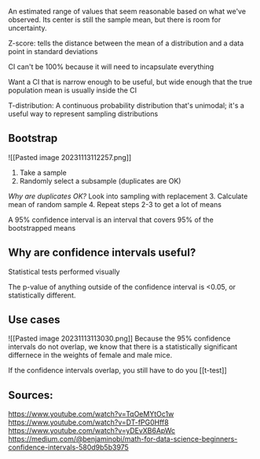 An estimated range of values that seem reasonable based on what we've observed. Its center is still the sample mean, but there is room for uncertainty.

Z-score: tells the distance between the mean of a distribution and a data point in standard deviations

CI can't be 100% because it will need to incapsulate everything 

Want a CI that is narrow enough to be useful, but wide enough that the true population mean is usually inside the CI

T-distribution: A continuous probability distribution that's unimodal; it's a useful way to represent sampling distributions





## Bootstrap 
![[Pasted image 20231113112257.png]]
1. Take a sample
2. Randomly select a subsample (duplicates are OK)

*Why are duplicates OK?* Look into sampling with replacement
3. Calculate mean of random sample 
4. Repeat steps 2-3 to get a lot of means

A 95% confidence interval is an interval that covers 95% of the bootstrapped means 

## Why are confidence intervals useful? 
Statistical tests performed visually

The p-value of anything outside of the confidence interval is <0.05, or statistically different. 

## Use cases
![[Pasted image 20231113113030.png]]
Because the 95% confidence intervals do not overlap, we know that there is a statistically significant differnece in the weights of female and male mice. 

If the confidence intervals overlap, you still have to do you [[t-test]]




## Sources:
https://www.youtube.com/watch?v=TqOeMYtOc1w
https://www.youtube.com/watch?v=DT-fPG0Hff8
https://www.youtube.com/watch?v=yDEvXB6ApWc
https://medium.com/@benjaminobi/math-for-data-science-beginners-confidence-intervals-580d9b5b3975